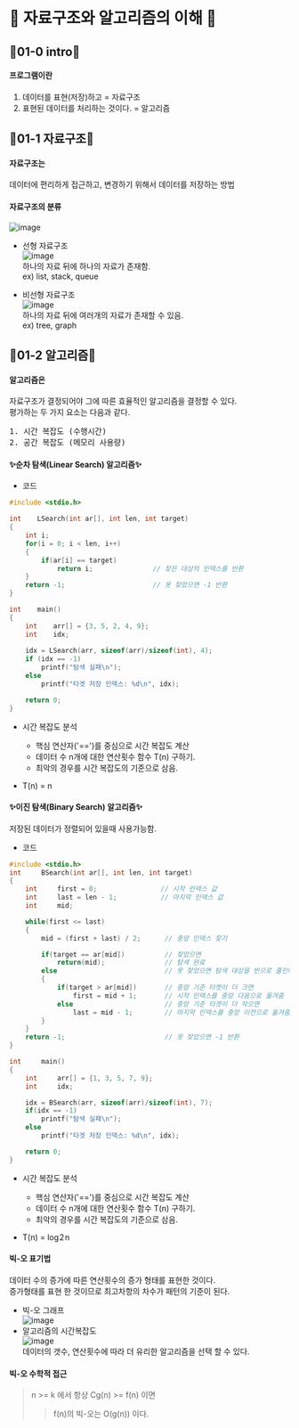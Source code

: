 # 🍰 자료구조와 알고리즘의 이해 🍰    

## 🌟01-0 intro🌟

#### 프로그램이란  
1. 데이터를 표현(저장)하고 = 자료구조  
2. 표현된 데이터를 처리하는 것이다. = 알고리즘

## 🌟01-1 자료구조🌟

#### 자료구조는
데이터에 편리하게 접근하고, 변경하기 위해서 데이터를 저장하는 방법

#### 자료구조의 분류
![image](https://user-images.githubusercontent.com/77817094/171097560-60b5b4b6-b9d7-4eb9-b39c-ade29361429a.png)

* 선형 자료구조  
![image](https://user-images.githubusercontent.com/77817094/171099310-afe92716-df3f-4cb6-a795-8feba7b4a0ea.png)  
하나의 자료 뒤에 하나의 자료가 존재함.  
ex) list, stack, queue

* 비선형 자료구조  
![image](https://user-images.githubusercontent.com/77817094/171099401-a172e0a3-ebb2-4f8a-b751-d95ebd4fd148.png)  
하나의 자료 뒤에 여러개의 자료가 존재할 수 있음.  
ex) tree, graph

## 🌟01-2 알고리즘🌟

#### 알고리즘은
자료구조가 결정되어야 그에 따른 효율적인 알고리즘을 결정할 수 있다.  
평가하는 두 가지 요소는 다음과 같다. 
<pre>
1. 시간 복잡도 (수행시간)
2. 공간 복잡도 (메모리 사용량)
</pre>

#### ✨순차 탐색(Linear Search) 알고리즘✨

* 코드  
```c
#include <stdio.h>

int    LSearch(int ar[], int len, int target)
{
    int i;
    for(i = 0; i < len, i++)
    {
        if(ar[i] == target)
            return i;               // 찾은 대상의 인덱스를 반환
    }
    return -1;                      // 못 찾았으면 -1 반환
}

int    main()
{
    int    arr[] = {3, 5, 2, 4, 9};
    int    idx;    
    
    idx = LSearch(arr, sizeof(arr)/sizeof(int), 4);
    if (idx == -1)
        printf("탐색 실패\n");
    else
        printf("타겟 저장 인덱스: %d\n", idx);

    return 0;
}
```

* 시간 복잡도 분석
    * 핵심 연산자('==')를 중심으로 시간 복잡도 계산
    * 데이터 수 n개에 대한 연산횟수 함수 T(n) 구하기.
    * 최악의 경우를 시간 복잡도의 기준으로 삼음.

* T(n) = n

#### ✨이진 탐색(Binary Search) 알고리즘✨
저장된 데이터가 정렬되어 있을때 사용가능함.

* 코드  
```c
#include <stdio.h>
int     BSearch(int ar[], int len, int target)
{
    int     first = 0;                // 시작 인덱스 값
    int     last = len - 1;           // 마지막 인덱스 값
    int     mid;

    while(first <= last)
    {
        mid = (first + last) / 2;      // 중앙 인덱스 찾기

        if(target == ar[mid])          // 찾았으면
            return(mid);               // 탐색 완료
        else                           // 못 찾았으면 탐색 대상을 반으로 줄인다.
        {
            if(target > ar[mid])       // 중앙 기준 타켓이 더 크면
                first = mid + 1;       // 시작 인덱스를 중앙 다음으로 옮겨줌
            else                       // 중앙 기준 타겟이 더 작으면
                last = mid - 1;        // 마지막 인덱스를 중앙 이전으로 옮겨줌.
        }
    }
    return -1;                         // 못 찾았으면 -1 반환
}

int     main()
{
    int     arr[] = {1, 3, 5, 7, 9};
    int     idx;

    idx = BSearch(arr, sizeof(arr)/sizeof(int), 7);
    if(idx == -1)
        printf("탐색 실패\n");
    else
        printf("타겟 저장 인덱스: %d\n", idx);

    return 0;
}
```
* 시간 복잡도 분석
    * 핵심 연산자('==')를 중심으로 시간 복잡도 계산  
    * 데이터 수 n개에 대한 연산횟수 함수 T(n) 구하기.  
    * 최악의 경우를 시간 복잡도의 기준으로 삼음.

* T(n) = log 2 n  
 
#### 빅-오 표기법  
데이터 수의 증가에 따른 연산횟수의 증가 형태를 표현한 것이다.  
증가형태를 표현 한 것이므로 최고차항의 차수가 패턴의 기준이 된다.
* 빅-오 그래프  
![image](https://user-images.githubusercontent.com/77817094/171560870-9a495529-d7c7-49da-9035-5878aecbed86.png)  
* 알고리즘의 시간복잡도  
![image](https://user-images.githubusercontent.com/77817094/171561699-77c9329d-0fd8-4e80-afa3-282aacc1afbd.png)  
데이터의 갯수, 연산횟수에 따라 더 유리한 알고리즘을 선택 할 수 있다.  
#### 빅-오 수학적 접근  
> n >= k 에서 항상 Cg(n) >= f(n) 이면  
> > f(n)의 빅-오는 O(g(n)) 이다.
